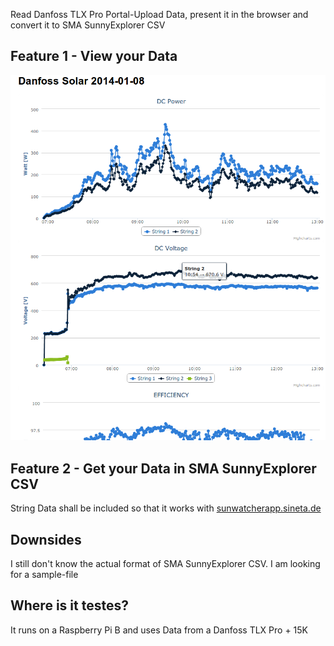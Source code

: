 
Read Danfoss TLX Pro Portal-Upload Data, present it in the browser and convert it to SMA SunnyExplorer CSV

## Feature 1 - View your Data

![Image](Danfoss_Solar.png?raw=true)


## Feature 2 - Get your Data in SMA SunnyExplorer CSV

String Data shall be included so that it works with [sunwatcherapp.sineta.de](sunwatcherapp.sineta.de)


## Downsides

I still don't know the actual format of SMA SunnyExplorer CSV. I am looking for a sample-file


## Where is it testes?

It runs on a Raspberry Pi B and uses Data from a Danfoss TLX Pro + 15K